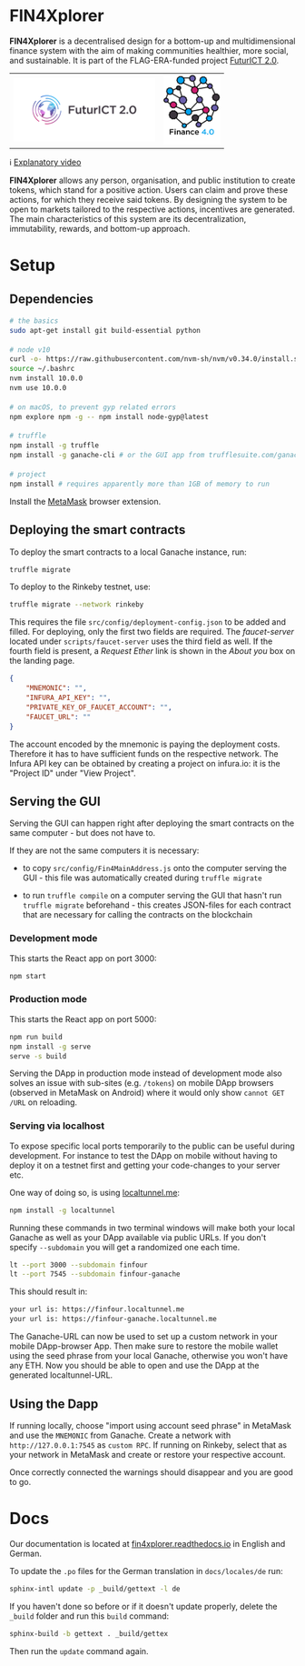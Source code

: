 # FIN4Xplorer

**FIN4Xplorer** is a decentralised design for a bottom-up and multidimensional finance system with the aim of making communities healthier, more social, and sustainable. It is part of the FLAG-ERA-funded project [FuturICT 2.0](https://futurict2.eu/).

<table border="0"><tr><td>
<a href="https://futurict2.eu/"><img src="public/project-logos/FuturICT2_logo_on_white.png" width="250" ></a></td>
<td>
<img src="public/project-logos/Fin4_logo_on_white.jpg" width="100">
</td></tr></table>

ℹ️ [Explanatory video](http://www.youtube.com/watch?v=oNlKdHjvExo)

**FIN4Xplorer** allows any person, organisation, and public institution to create tokens, which stand for a positive action. Users can claim and prove these actions, for which they receive said tokens. By designing the system to be open to markets tailored to the respective actions, incentives are generated. The main characteristics of this system are its decentralization, immutability, rewards, and bottom-up approach.

# Setup

## Dependencies

```sh
# the basics
sudo apt-get install git build-essential python

# node v10
curl -o- https://raw.githubusercontent.com/nvm-sh/nvm/v0.34.0/install.sh | bash
source ~/.bashrc
nvm install 10.0.0
nvm use 10.0.0

# on macOS, to prevent gyp related errors
npm explore npm -g -- npm install node-gyp@latest

# truffle
npm install -g truffle
npm install -g ganache-cli # or the GUI app from trufflesuite.com/ganache

# project
npm install # requires apparently more than 1GB of memory to run
```

Install the [MetaMask](https://metamask.io/) browser extension.

## Deploying the smart contracts

To deploy the smart contracts to a local Ganache instance, run:
```sh
truffle migrate
```

To deploy to the Rinkeby testnet, use:

```sh
truffle migrate --network rinkeby
```

This requires the file `src/config/deployment-config.json` to be added and filled. For deploying, only the first two fields are required. The *faucet-server* located under `scripts/faucet-server` uses the third field as well. If the fourth field is present, a *Request Ether* link is shown in the *About you* box on the landing page.
```json
{
    "MNEMONIC": "",
    "INFURA_API_KEY": "",
    "PRIVATE_KEY_OF_FAUCET_ACCOUNT": "",
    "FAUCET_URL": ""
}
```
The account encoded by the mnemonic is paying the deployment costs. Therefore it has to have sufficient funds on the respective network. The Infura API key can be obtained by creating a project on infura.io: it is the "Project ID" under "View Project".

## Serving the GUI

Serving the GUI can happen right after deploying the smart contracts on the same computer - but does not have to.

If they are not the same computers it is necessary:

- to copy `src/config/Fin4MainAddress.js` onto the computer serving the GUI - this file was automatically created during `truffle migrate`

- to run `truffle compile` on a computer serving the GUI that hasn't run `truffle migrate` beforehand - this creates JSON-files for each contract that are necessary for calling the contracts on the blockchain

### Development mode

This starts the React app on port 3000:

```sh
npm start
```

### Production mode

This starts the React app on port 5000:

```sh
npm run build
npm install -g serve
serve -s build
```

Serving the DApp in production mode instead of development mode also solves an issue with sub-sites (e.g. `/tokens`) on mobile DApp browsers (observed in MetaMask on Android) where it would only show `cannot GET /URL` on reloading.

### Serving via localhost

To expose specific local ports temporarily to the public can be useful during development. For instance to test the DApp on mobile without having to deploy it on a testnet first and getting your code-changes to your server etc.

One way of doing so, is using [localtunnel.me](https://localtunnel.me/):

```sh
npm install -g localtunnel
```

Running these commands in two terminal windows will make both your local Ganache as well as your DApp available via public URLs. If you don't specify `--subdomain` you will get a randomized one each time.

```sh
lt --port 3000 --subdomain finfour
lt --port 7545 --subdomain finfour-ganache
```

This should result in:

```sh
your url is: https://finfour.localtunnel.me
your url is: https://finfour-ganache.localtunnel.me
```

The Ganache-URL can now be used to set up a custom network in your mobile DApp-browser App. Then make sure to restore the mobile wallet using the seed phrase from your local Ganache, otherwise you won't have any ETH. Now you should be able to open and use the DApp at the generated localtunnel-URL.

## Using the Dapp

If running locally, choose "import using account seed phrase" in MetaMask and use the `MNEMONIC` from Ganache. Create a network with `http://127.0.0.1:7545` as `custom RPC`. If running on Rinkeby, select that as your network in MetaMask and create or restore your respective account.

Once correctly connected the warnings should disappear and you are good to go.

# Docs

Our documentation is located at [fin4xplorer.readthedocs.io](https://fin4xplorer.readthedocs.io/en/latest/) in English and German.

To update the `.po` files for the German translation in `docs/locales/de` run:

```sh
sphinx-intl update -p _build/gettext -l de
```

If you haven't done so before or if it doesn't update properly, delete the `_build` folder and run this `build` command:

```sh
sphinx-build -b gettext . _build/gettex
```

Then run the `update` command again.
